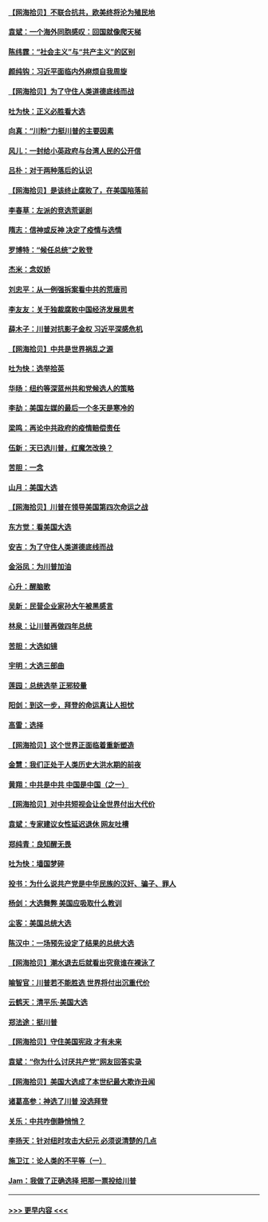 #### [【网海拾贝】不联合抗共，欧美终将沦为殖民地](../pages/nsc993/n12565068.md?t=11211851) 
#### [袁斌：一个海外同胞感叹：回国就像爬天梯](../pages/nsc993/n12564986.md?t=11211851) 
#### [陈纬霆：“社会主义”与“共产主义”的区别](../pages/nsc993/n12562417.md?t=11211851) 
#### [颜纯钩：习近平面临内外麻烦自我周旋](../pages/nsc993/n12563356.md?t=11211851) 
#### [【网海拾贝】为了守住人类道德底线而战](../pages/nsc993/n12562542.md?t=11211851) 
#### [吐为快：正义必胜看大选](../pages/nsc993/n12561967.md?t=11211851) 
#### [向真：“川粉”力挺川普的主要因素](../pages/nsc993/n12560774.md?t=11211851) 
#### [风儿：一封给小英政府与台湾人民的公开信](../pages/nsc993/n12560581.md?t=11211851) 
#### [吕朴：对于两种落后的认识](../pages/nsc993/n12560492.md?t=11211851) 
#### [【网海拾贝】是该终止腐败了，在美国陷落前](../pages/nsc993/n12559936.md?t=11211851) 
#### [李春草：左派的竞选荒诞剧](../pages/nsc993/n12558380.md?t=11211851) 
#### [隋志：信神或反神 决定了疫情与选情](../pages/nsc993/n12558255.md?t=11211851) 
#### [罗博特：“候任总统”之败登](../pages/nsc993/n12558189.md?t=11211851) 
#### [杰米：念奴娇](../pages/nsc993/n12558174.md?t=11211851) 
#### [刘忠平：从一例强拆案看中共的荒唐司](../pages/nsc993/n12558036.md?t=11211851) 
#### [李友友：关于独裁腐败中国经济发展思考](../pages/nsc993/n12558004.md?t=11211851) 
#### [薛木子：川普对抗影子金权 习近平深感危机](../pages/nsc993/n12557342.md?t=11211851) 
#### [【网海拾贝】中共是世界祸乱之源](../pages/nsc993/n12555353.md?t=11211851) 
#### [吐为快：选举拾英](../pages/nsc993/n12555041.md?t=11211851) 
#### [华旸：纽约等深蓝州共和党候选人的策略](../pages/nsc993/n12554309.md?t=11211851) 
#### [李劼：美国左媒的最后一个冬天是寒冷的](../pages/nsc993/n12552947.md?t=11211851) 
#### [梁鸣：再论中共政府的疫情赔偿责任](../pages/nsc993/n12553012.md?t=11211851) 
#### [伍新：天已选川普，红魔怎改换？](../pages/nsc993/n12552970.md?t=11211851) 
#### [苦胆：一念](../pages/nsc993/n12552957.md?t=11211851) 
#### [山月：美国大选](../pages/nsc993/n12552446.md?t=11211851) 
#### [【网海拾贝】川普在领导美国第四次命运之战](../pages/nsc993/n12551973.md?t=11211851) 
#### [东方觉：看美国大选](../pages/nsc993/n12551647.md?t=11211851) 
#### [安吉：为了守住人类道德底线而战](../pages/nsc993/n12551111.md?t=11211851) 
#### [金浴凤：为川普加油](../pages/nsc993/n12551085.md?t=11211851) 
#### [心升：醒脑歌](../pages/nsc993/n12550984.md?t=11211851) 
#### [吴新：民营企业家孙大午被黑感言](../pages/nsc993/n12550656.md?t=11211851) 
#### [林泉：让川普再做四年总统](../pages/nsc993/n12550640.md?t=11211851) 
#### [苦胆：大选如镜](../pages/nsc993/n12550630.md?t=11211851) 
#### [宇明：大选三部曲](../pages/nsc993/n12550603.md?t=11211851) 
#### [莲园：总统选举 正邪较量](../pages/nsc993/n12550594.md?t=11211851) 
#### [阳剑：到这一步，拜登的命运真让人担忧](../pages/nsc993/n12549093.md?t=11211851) 
#### [高雷：选择](../pages/nsc993/n12549087.md?t=11211851) 
#### [【网海拾贝】这个世界正面临着重新塑造](../pages/nsc993/n12548326.md?t=11211851) 
#### [金慧：我们正处于人类历史大洪水期的前夜](../pages/nsc993/n12547914.md?t=11211851) 
#### [黄翔：中共是中共 中国是中国（之一）](../pages/nsc993/n12547576.md?t=11211851) 
#### [【网海拾贝】对中共短视会让全世界付出大代价](../pages/nsc993/n12546043.md?t=11211851) 
#### [袁斌：专家建议女性延迟退休 网友吐槽](../pages/nsc993/n12545424.md?t=11211851) 
#### [郑纯青：良知醒无畏](../pages/nsc993/n12545394.md?t=11211851) 
#### [吐为快：墙国梦碎](../pages/nsc993/n12545309.md?t=11211851) 
#### [投书：为什么说共产党是中华民族的汉奸、骗子、罪人](../pages/nsc993/n12545089.md?t=11211851) 
#### [杨剑：大选舞弊 美国应吸取什么教训](../pages/nsc993/n12543937.md?t=11211851) 
#### [尘客：美国总统大选](../pages/nsc993/n12543828.md?t=11211851) 
#### [陈汉中：一场预先设定了结果的总统大选](../pages/nsc993/n12543564.md?t=11211851) 
#### [【网海拾贝】潮水退去后就看出究竟谁在裸泳了](../pages/nsc993/n12543321.md?t=11211851) 
#### [喻智官：川普若不能胜选 世界将付出沉重代价](../pages/nsc993/n12541352.md?t=11211851) 
#### [云鹤天：清平乐‧美国大选](../pages/nsc993/n12540916.md?t=11211851) 
#### [郑法途：挺川普](../pages/nsc993/n12540898.md?t=11211851) 
#### [【网海拾贝】守住美国宪政 才有未来](../pages/nsc993/n12540423.md?t=11211851) 
#### [袁斌：“你为什么讨厌共产党”网友回答实录](../pages/nsc993/n12540208.md?t=11211851) 
#### [【网海拾贝】美国大选成了本世纪最大欺诈丑闻](../pages/nsc993/n12538029.md?t=11211851) 
#### [诸葛高参：神选了川普 没选拜登](../pages/nsc993/n12537664.md?t=11211851) 
#### [关乐：中共咋倒静悄悄？](../pages/nsc993/n12537615.md?t=11211851) 
#### [李扬天：针对纽时攻击大纪元 必须说清楚的几点](../pages/nsc993/n12536001.md?t=11211851) 
#### [施卫江：论人类的不平等（一）](../pages/nsc993/n12535700.md?t=11211851) 
#### [Jam：我做了正确选择 把那一票投给川普](../pages/nsc993/n12535743.md?t=11211851) 

----
#### [ >>> 更早内容 <<< ](../indexes/nsc993-earlier.md)

